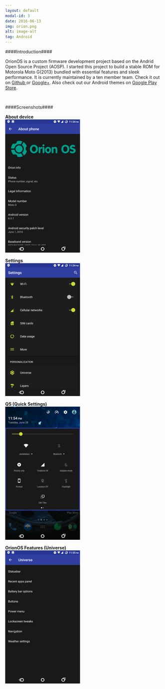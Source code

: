 ```yaml
---
layout: default
modal-id: 3
date: 2016-06-13
img: orion.png
alt: image-alt
tag: Android
---
```


####Introduction####

OrionOS is a custom firmware development project based on the Andrid Open Source Project (AOSP). I started this project to build a stable ROM for Motorola Moto G(2013) bundled with essential features and sleek performance. It is currently maintained by a ten member team. Check it out on <a href="https://github.com/TeamOrion" target="_blank" >Github </a> or <a href="https://plus.google.com/u/0/communities/111860173543944260545" target="_blank" >Google+</a>. Also check out our Android themes on <a href= "https://play.google.com/store/apps/dev?id=5103264314395409686" target="_blank">Google Play Store</a>.

<br>

####Screenshots####

__About device__<br>
<img src = "https://raw.githubusercontent.com/SohamJ/sohamj.github.io/master/img/orion/About.png" width= "240">


__Settings__ <br>
<img src = "https://raw.githubusercontent.com/SohamJ/sohamj.github.io/master/img/orion/Settings.png" width= "240">

__QS (Quick Settings)__ <br>
<img src = "https://raw.githubusercontent.com/SohamJ/sohamj.github.io/master/img/orion/QS.png" width= "240">

__OrionOS Features (Universe)__ <br>
<img src = "https://raw.githubusercontent.com/SohamJ/sohamj.github.io/master/img/orion/Universe.png" width= "240">
